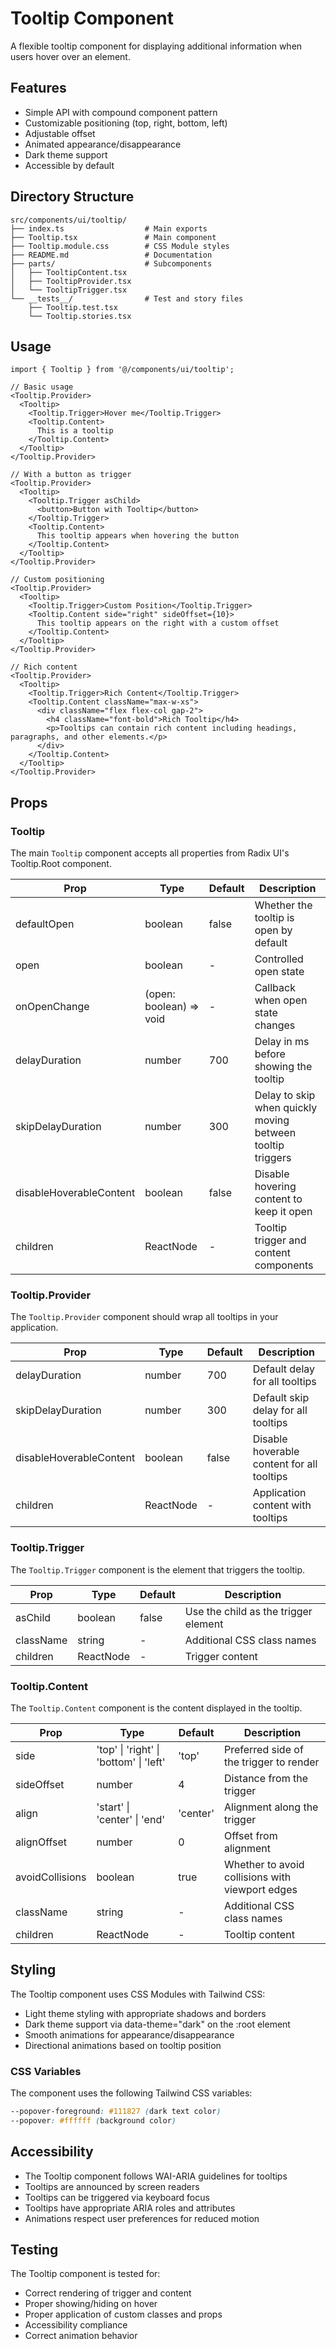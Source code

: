 # Tooltip Component

A flexible tooltip component for displaying additional information when users hover over an element.

## Features

- Simple API with compound component pattern
- Customizable positioning (top, right, bottom, left)
- Adjustable offset
- Animated appearance/disappearance
- Dark theme support
- Accessible by default

## Directory Structure

```
src/components/ui/tooltip/
├── index.ts                  # Main exports
├── Tooltip.tsx               # Main component
├── Tooltip.module.css        # CSS Module styles
├── README.md                 # Documentation
├── parts/                    # Subcomponents
│   ├── TooltipContent.tsx
│   ├── TooltipProvider.tsx
│   └── TooltipTrigger.tsx
└── __tests__/                # Test and story files
    ├── Tooltip.test.tsx
    └── Tooltip.stories.tsx
```

## Usage

```tsx
import { Tooltip } from '@/components/ui/tooltip';

// Basic usage
<Tooltip.Provider>
  <Tooltip>
    <Tooltip.Trigger>Hover me</Tooltip.Trigger>
    <Tooltip.Content>
      This is a tooltip
    </Tooltip.Content>
  </Tooltip>
</Tooltip.Provider>

// With a button as trigger
<Tooltip.Provider>
  <Tooltip>
    <Tooltip.Trigger asChild>
      <button>Button with Tooltip</button>
    </Tooltip.Trigger>
    <Tooltip.Content>
      This tooltip appears when hovering the button
    </Tooltip.Content>
  </Tooltip>
</Tooltip.Provider>

// Custom positioning
<Tooltip.Provider>
  <Tooltip>
    <Tooltip.Trigger>Custom Position</Tooltip.Trigger>
    <Tooltip.Content side="right" sideOffset={10}>
      This tooltip appears on the right with a custom offset
    </Tooltip.Content>
  </Tooltip>
</Tooltip.Provider>

// Rich content
<Tooltip.Provider>
  <Tooltip>
    <Tooltip.Trigger>Rich Content</Tooltip.Trigger>
    <Tooltip.Content className="max-w-xs">
      <div className="flex flex-col gap-2">
        <h4 className="font-bold">Rich Tooltip</h4>
        <p>Tooltips can contain rich content including headings, paragraphs, and other elements.</p>
      </div>
    </Tooltip.Content>
  </Tooltip>
</Tooltip.Provider>
```

## Props

### Tooltip

The main `Tooltip` component accepts all properties from Radix UI's Tooltip.Root component.

| Prop | Type | Default | Description |
|------|------|---------|-------------|
| defaultOpen | boolean | false | Whether the tooltip is open by default |
| open | boolean | - | Controlled open state |
| onOpenChange | (open: boolean) => void | - | Callback when open state changes |
| delayDuration | number | 700 | Delay in ms before showing the tooltip |
| skipDelayDuration | number | 300 | Delay to skip when quickly moving between tooltip triggers |
| disableHoverableContent | boolean | false | Disable hovering content to keep it open |
| children | ReactNode | - | Tooltip trigger and content components |

### Tooltip.Provider

The `Tooltip.Provider` component should wrap all tooltips in your application.

| Prop | Type | Default | Description |
|------|------|---------|-------------|
| delayDuration | number | 700 | Default delay for all tooltips |
| skipDelayDuration | number | 300 | Default skip delay for all tooltips |
| disableHoverableContent | boolean | false | Disable hoverable content for all tooltips |
| children | ReactNode | - | Application content with tooltips |

### Tooltip.Trigger

The `Tooltip.Trigger` component is the element that triggers the tooltip.

| Prop | Type | Default | Description |
|------|------|---------|-------------|
| asChild | boolean | false | Use the child as the trigger element |
| className | string | - | Additional CSS class names |
| children | ReactNode | - | Trigger content |

### Tooltip.Content

The `Tooltip.Content` component is the content displayed in the tooltip.

| Prop | Type | Default | Description |
|------|------|---------|-------------|
| side | 'top' \| 'right' \| 'bottom' \| 'left' | 'top' | Preferred side of the trigger to render |
| sideOffset | number | 4 | Distance from the trigger |
| align | 'start' \| 'center' \| 'end' | 'center' | Alignment along the trigger |
| alignOffset | number | 0 | Offset from alignment |
| avoidCollisions | boolean | true | Whether to avoid collisions with viewport edges |
| className | string | - | Additional CSS class names |
| children | ReactNode | - | Tooltip content |

## Styling

The Tooltip component uses CSS Modules with Tailwind CSS:

- Light theme styling with appropriate shadows and borders
- Dark theme support via data-theme="dark" on the :root element
- Smooth animations for appearance/disappearance
- Directional animations based on tooltip position

### CSS Variables

The component uses the following Tailwind CSS variables:

```css
--popover-foreground: #111827 (dark text color)
--popover: #ffffff (background color)
```

## Accessibility

- The Tooltip component follows WAI-ARIA guidelines for tooltips
- Tooltips are announced by screen readers
- Tooltips can be triggered via keyboard focus
- Tooltips have appropriate ARIA roles and attributes
- Animations respect user preferences for reduced motion

## Testing

The Tooltip component is tested for:
- Correct rendering of trigger and content
- Proper showing/hiding on hover
- Proper application of custom classes and props
- Accessibility compliance
- Correct animation behavior